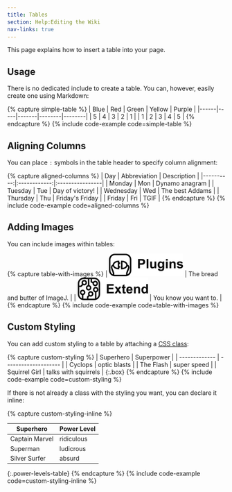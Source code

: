 ```yaml
---
title: Tables
section: Help:Editing the Wiki
nav-links: true
---
```


This page explains how to insert a table into your page.

## Usage

There is no dedicated include to create a table.
You can, however, easily create one using Markdown:

{% capture simple-table %}
| Blue | Red | Green | Yellow | Purple |
|------|-----|-------|--------|--------|
| 5    | 4   | 3     | 2      | 1      |
| 1    | 2   | 3     | 4      | 5      |
{% endcapture %}
{% include code-example code=simple-table %}

## Aligning Columns

You can place `:` symbols in the table header to specify column alignment:

{% capture aligned-columns %}
|       Day | Abbreviation | Description     |
|----------:|:------------:|:----------------|
|    Monday |     Mon      | Dynamo anagram  |
|   Tuesday |     Tue      | Day of victory! |
| Wednesday |     Wed      | The best Addams |
|  Thursday |     Thu      | Friday's Friday |
|    Friday |     Fri      | TGIF            |
{% endcapture %}
{% include code-example code=aligned-columns %}

## Adding Images

You can include images within tables:

{% capture table-with-images %}
| ![Plugins](/media/help/plugins.png) | The bread and butter of ImageJ. |
| ![Extend](/media/help/extend.png)   | You know you want to.           |
{% endcapture %}
{% include code-example code=table-with-images %}

## Custom Styling

You can add custom styling to a table by attaching a
[CSS class](https://www.w3schools.com/Css/):

{% capture custom-styling %}
| Superhero     | Superpower           |
| ------------- | -------------------- |
| Cyclops       | optic blasts         |
| The Flash     | super speed          |
| Squirrel Girl | talks with squirrels |
{:.box}
{% endcapture %}
{% include code-example code=custom-styling %}

If there is not already a class with the styling you want,
you can declare it inline:

{% capture custom-styling-inline %}
<style>
.power-levels-table {
  background-image: repeating-linear-gradient(60deg,
    plum, hotpink 30px, turquoise 30px, aquamarine 60px);
  font-family: "Comic Sans MS", "Comic Sans", cursive;
  font-weight: bold;
}
</style>

| Superhero      | Power Level |
| -------------- | -----------|
| Captain Marvel | ridiculous |
| Superman       | ludicrous  |
| Silver Surfer  | absurd     |
{:.power-levels-table}
{% endcapture %}
{% include code-example code=custom-styling-inline %}

